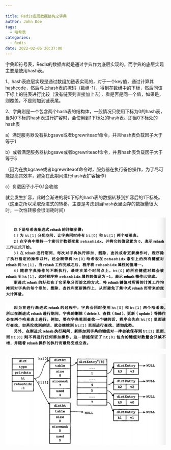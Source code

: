 ```yaml
---

title: Redis底层数据结构之字典
author: John Doe
tags:
  - 哈希表
categories:
  - Redis
date: 2022-02-06 20:37:00
---
```


字典即符号表，Redis的数据库就是通过字典作为底层实现的。而字典的底层实现主要是使用hash表。

1、hash表底层实现是通过数组加链表实现的，对于一个key值，通过计算其hashcode，然后与上hash表的掩码（数组-1），得到在数组中的下标，然后同该下标上的链表进行比较（没有链表则直接加上去），看是否是同一个值，如果是，则覆盖，不是则加到链表尾。

2、字典则是一个包含两个hash表的结构体，一般情况只使用下标为0的hash表，当对0下标的hash表进行扩容时，会使用到1下标处的hash表。即当0下标处的hash表

a）满足服务器没有执bgsave或者bgrewriteaof命令，并且hash表负载因子大于等于1

b）或者满足服务器执bgsave或者bgrewriteaof命令，并且hash表负载因子大于等于5

（因为在执bgsave或者bgrewriteaof命令时，服务器在执行备份操作，为了尽可能提高其效率，避免在此期间进行hash表扩容操作）

c）负载因子小于0.1会收缩

就会发生扩容，此时会渐进的将0下标的hash表的数据转移到扩容后的1下标处。（这里之所以采取渐进式的转移，主要是考虑到当hash表里面存的数据量很大时，一次性转移会很消耗时间）


 ![upload successful](../images/pasted-30.png)


 ![upload successful](../images/pasted-31.png)

 ![upload successful](../images/pasted-29.png)